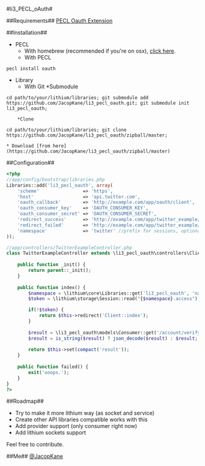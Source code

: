 #li3_PECL_oAuth#

##Requirements##
[PECL Oauth Extension](http://pecl.php.net/package/oauth)

##Installation##

* PECL
	* With homebrew (recommended if you're on osx), [click here](https://github.com/josegonzalez/homebrew-php).
	* With PECL
```
pecl install oauth
```

* Library
	* With Git
		*Submodule
```
cd path/to/your/lithium/libraries; git submodule add https://github.com/JacopKane/li3_pecl_oauth.git; git submodule init li3_pecl_oauth;
```
		*Clone
```
cd path/to/your/lithium/libraries; git clone https://github.com/JacopKane/li3_pecl_oauth/zipball/master;
```
	* Download [from here](https://github.com/JacopKane/li3_pecl_oauth/zipball/master)

##Configuration##
```php
<?php
//app/config/bootstrap/libraries.php
Libraries::add('li3_pecl_oauth', array(
	'scheme'				=> 'https',
	'host'					=> 'api.twitter.com',
	'oauth_callback'		=> 'http://example.com/app/oauth/client',
	'oauth_consumer_key'	=> 'OAUTH_CONSUMER_KEY',
	'oauth_consumer_secret'	=> 'OAUTH_CONSUMER_SECRET',
	'redirect_success'		=> 'http://example.com/app/twitter_example/',
	'redirect_failed'		=> 'http://example.com/app/twitter_example/failed',
	'namespace'				=> 'twitter' //prefix for sessions, optional.
));

//app/controllers/TwitterExampleController.php
class TwitterExampleController extends \li3_pecl_oauth\controllers\ClientController {
	
	public function _init() {
		return parent::_init();
	}
	
	public function index() {
		$namespace = \lithium\core\Libraries::get('li3_pecl_oauth', 'namespace') ?: 'li3_pecl_oauth';
		$token = \lithium\storage\Session::read("{$namespace}.access");

		if(!$token) {
			return $this->redirect('Client::index');
		}
		
		$result = \li3_pecl_oauth\models\Consumer::get('/account/verify_credentials.json', array(), compact('token'));
		$result = is_string($result) ? json_decode($result) : $result;
		
		return $this->set(compact('result'));
	}
	
	public function failed() {
		exit('ooops.');
	}
}
?>
```

##Roadmap##
* Try to make it more lithium way (as socket and service)
* Create other API libraries compatible works with this
* Add provider support (only consumer right now)
* Add lithium sockets support

Feel free to contribute.

##Me##
[@JacopKane](https://twitter.com/JacopKane)